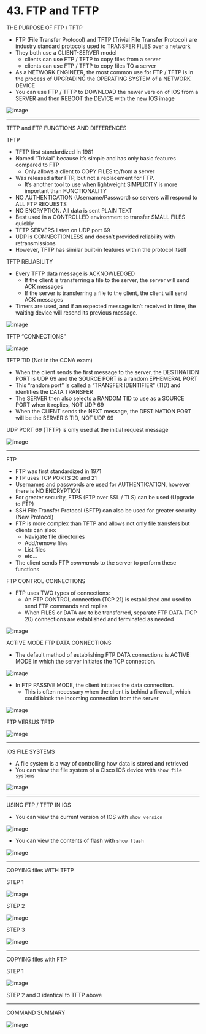 # 43. FTP and TFTP

THE PURPOSE OF FTP / TFTP

- FTP (File Transfer Protocol) and TFTP (Trivial File Transfer Protocol) are industry standard protocols used to TRANSFER FILES over a network
- They both use a CLIENT-SERVER model
    - clients can use FTP / TFTP to copy files from a server
    - clients can use FTP / TFTP to copy files TO a server
- As a NETWORK ENGINEER, the most common use for FTP / TFTP is in the process of UPGRADING the OPERATING SYSTEM of a NETWORK DEVICE
- You can use FTP / TFTP to DOWNLOAD the newer version of IOS from a SERVER and then REBOOT the DEVICE with the new IOS image

![image](https://github.com/psaumur/CCNA/assets/106411237/c3f8288f-cc21-476b-ab36-685fa843f947)

---

TFTP and FTP FUNCTIONS AND DIFFERENCES

TFTP

- TFTP first standardized in 1981
- Named “Trivial” because it’s simple and has only basic features compared to FTP
    - Only allows a client to COPY FILES to/from a server
- Was released after FTP, but not a replacement for FTP.
    - It’s another tool to use when lightweight SIMPLICITY is more important than FUNCTIONALITY
- NO AUTHENTICATION (Username/Password) so servers will respond to ALL FTP REQUESTS
- NO ENCRYPTION. All data is sent PLAIN TEXT
- Best used in a CONTROLLED environment to transfer SMALL FILES quickly
- TFTP SERVERS listen on UDP port 69
- UDP is CONNECTIONLESS and doesn’t provided reliability with retransmissions
- However, TFTP has similar built-in features within the protocol itself

TFTP RELIABILITY

- Every TFTP data message is ACKNOWLEDGED
    - If the client is transferring a file to the server, the server will send ACK messages
    - If the server is transferring a file to the client, the client will send ACK messages
- Timers are used, and if an expected message isn’t received in time, the waiting device will resend its previous message.

![image](https://github.com/psaumur/CCNA/assets/106411237/6b8f914e-0d8f-4cfd-bbbb-3552b5cebb3e)

TFTP “CONNECTIONS”

![image](https://github.com/psaumur/CCNA/assets/106411237/d6634813-5132-4fd8-a712-7bc7b4ea21db)

TFTP TID (Not in the CCNA exam)

- When the client sends the first message to the server, the DESTINATION PORT is UDP 69 and the SOURCE PORT is a random EPHEMERAL PORT
- This “random port” is called a “TRANSFER IDENTIFIER” (TID) and identifies the DATA TRANSFER
- The SERVER then also selects a RANDOM TID to use as a SOURCE PORT when it replies, NOT UDP 69
- When the CLIENT sends the NEXT message, the DESTINATION PORT will be the SERVER’S TID, NOT UDP 69

UDP PORT 69 (TFTP) is only used at the initial request message

![image](https://github.com/psaumur/CCNA/assets/106411237/5976c631-4cba-4449-a2b4-912f90cb66e1)

--- 

FTP

- FTP was first standardized in 1971
- FTP uses TCP PORTS 20 and 21
- Usernames and passwords are used for AUTHENTICATION, however there is NO ENCRYPTION
- For greater security, FTPS (FTP over SSL / TLS) can be used (Upgrade to FTP)
- SSH File Transfer Protocol (SFTP) can also be used for greater security (New Protocol)
- FTP is more complex than TFTP and allows not only file transfers but clients can also:
    - Navigate file directories
    - Add/remove files
    - List files
    - etc...
- The client sends FTP *commands* to the server to perform these functions

FTP CONTROL CONNECTIONS

- FTP uses TWO types of connections:
    - An FTP CONTROL connection (TCP 21) is established and used to send FTP commands and replies
    - When FILES or DATA are to be transferred, separate FTP DATA (TCP 20) connections are established and terminated as needed

![image](https://github.com/psaumur/CCNA/assets/106411237/8ff1d9a5-785b-4fb4-86a4-766c1107812f)

ACTIVE MODE FTP DATA CONNECTIONS

- The default method of establishing FTP DATA connections is ACTIVE MODE in which the server initiates the TCP connection.

![image](https://github.com/psaumur/CCNA/assets/106411237/49909dbc-1ed5-425b-8958-03fcaf5b9eab)

- In FTP PASSIVE MODE, the client initiates the data connection.
    - This is often necessary when the client is behind a firewall, which could block the incoming connection from the server

![image](https://github.com/psaumur/CCNA/assets/106411237/5872df1c-b97f-4f61-b0da-6a06e7f69f1a)

FTP VERSUS TFTP

![image](https://github.com/psaumur/CCNA/assets/106411237/e7c11655-61be-40f0-943c-8c51998dc2e2)

---

IOS FILE SYSTEMS

- A file system is a way of controlling how data is stored and retrieved
- You can view the file system of a Cisco IOS device with `show file systems`

![image](https://github.com/psaumur/CCNA/assets/106411237/eb6e12b6-3c34-4e05-93cb-e4368764da74)

---

USING FTP / TFTP IN IOS

- You can view the current version of IOS with `show version`

![image](https://github.com/psaumur/CCNA/assets/106411237/746859c5-d89d-42f5-b198-d0cba7f3682d)

- You can view the contents of flash with `show flash`

![image](https://github.com/psaumur/CCNA/assets/106411237/d131b08c-572d-46b3-8910-0d423b85dc94)

---

COPYING files WITH TFTP

STEP 1

![image](https://github.com/psaumur/CCNA/assets/106411237/f0ce7ea9-115e-4db8-9baf-55ee1bf0d548)

STEP 2

![image](https://github.com/psaumur/CCNA/assets/106411237/9be3610d-3e22-476f-ab90-117ba7d93cf0)

STEP 3

![image](https://github.com/psaumur/CCNA/assets/106411237/604528f7-af5d-44a4-a877-c9d82d7910d1)

---

COPYING files with FTP

STEP 1

![image](https://github.com/psaumur/CCNA/assets/106411237/0e9c1dc5-0dce-4cbb-b584-0509c2119f63)

STEP 2 and 3 identical to TFTP above

---

COMMAND SUMMARY

![image](https://github.com/psaumur/CCNA/assets/106411237/e5f525cd-6e98-4501-9e7c-1c1f4af1d23e)
